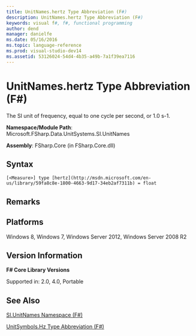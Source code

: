 ```yaml
---
title: UnitNames.hertz Type Abbreviation (F#)
description: UnitNames.hertz Type Abbreviation (F#)
keywords: visual f#, f#, functional programming
author: dend
manager: danielfe
ms.date: 05/16/2016
ms.topic: language-reference
ms.prod: visual-studio-dev14
ms.assetid: 53126024-54d4-4b35-a49b-7a1f39ea7116 
---
```


# UnitNames.hertz Type Abbreviation (F#)

The SI unit of frequency, equal to one cycle per second, or 1.0 s-1.

**Namespace/Module Path**: Microsoft.FSharp.Data.UnitSystems.SI.UnitNames

**Assembly**: FSharp.Core (in FSharp.Core.dll)


## Syntax

```
[<Measure>] type [hertz](http://msdn.microsoft.com/en-us/library/59fa8c8e-1800-4663-9d17-34eb2af7311b) = float
```

## Remarks

## Platforms
Windows 8, Windows 7, Windows Server 2012, Windows Server 2008 R2


## Version Information
**F# Core Library Versions**

Supported in: 2.0, 4.0, Portable




## See Also
[SI.UnitNames Namespace &#40;F&#35;&#41;](SI.UnitNames-Namespace-%5BFSharp%5D.md)

[UnitSymbols.Hz Type Abbreviation &#40;F&#35;&#41;](UnitSymbols.Hz-Type-Abbreviation-%5BFSharp%5D.md)

